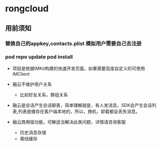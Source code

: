 
# rongcloud

## 用前须知

### 替换自己的appkey,contacts.plist 模拟用户需要自己去注册
### pod repo update pod install

- 项目是依据IMKit构建的快速开发页面，如果需要高度自定义的可使用IMClient


- 融云不维护用户关系
   - 比如好友关系，群组关系

- 融云是会话产生会话聊表，简单理解就是，有人发消息，SDK会产生会话列表,列表是缓存在客户端本地的，所以，换机，卸载都会丢失消息。
- 融云商用版功能，可解适当解决此类问题，详情请咨询客服
  - 历史消息存储
  - 离线缓存
